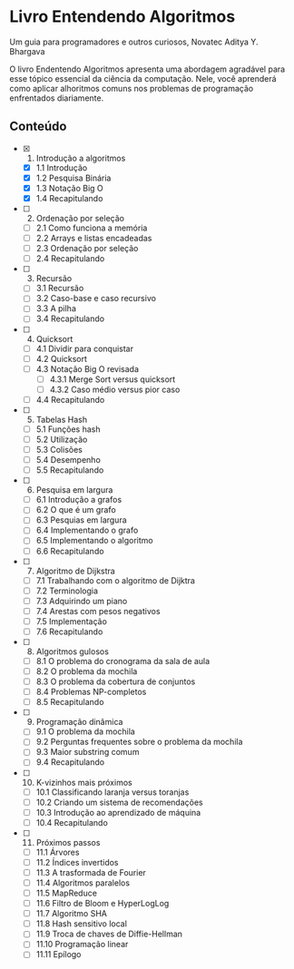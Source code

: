 # Livro Entendendo Algoritmos

Um guia para programadores e outros curiosos, Novatec
Aditya Y. Bhargava

O livro Endentendo Algoritmos apresenta uma abordagem agradável para esse tópico essencial da ciência da computação. Nele, você aprenderá como aplicar alhoritmos comuns nos problemas de programação enfrentados diariamente.


## Conteúdo

- [x] 1. Introdução a algoritmos
    - [x] 1.1 Introdução
    - [x] 1.2 Pesquisa Binária
    - [x] 1.3 Notação Big O
    - [x] 1.4 Recapitulando
- [ ] 2. Ordenação por seleção
    - [ ] 2.1 Como funciona a memória
    - [ ] 2.2 Arrays e listas encadeadas
    - [ ] 2.3 Ordenação por seleção
    - [ ] 2.4 Recapitulando
- [ ] 3. Recursão
    - [ ] 3.1 Recursão
    - [ ] 3.2 Caso-base e caso recursivo
    - [ ] 3.3 A pilha
    - [ ] 3.4 Recapitulando
- [ ] 4. Quicksort
    - [ ] 4.1 Dividir para conquistar
    - [ ] 4.2 Quicksort
    - [ ] 4.3 Notação Big O revisada
        - [ ] 4.3.1 Merge Sort versus quicksort
        - [ ] 4.3.2 Caso médio versus pior caso
    - [ ] 4.4  Recapitulando
- [ ] 5. Tabelas Hash
    - [ ] 5.1 Funções hash
    - [ ] 5.2 Utilização
    - [ ] 5.3 Colisões
    - [ ] 5.4 Desempenho
    - [ ] 5.5 Recapitulando
- [ ] 6. Pesquisa em largura
    - [ ] 6.1 Introdução a grafos
    - [ ] 6.2 O que é um grafo
    - [ ] 6.3 Pesquias em largura
    - [ ] 6.4 Implementando o grafo
    - [ ] 6.5 Implementando o algoritmo
    - [ ] 6.6 Recapitulando
- [ ] 7. Algoritmo de Dijkstra
    - [ ] 7.1 Trabalhando com o algoritmo de Dijktra
    - [ ] 7.2 Terminologia
    - [ ] 7.3 Adquirindo um piano
    - [ ] 7.4 Arestas com pesos negativos
    - [ ] 7.5 Implementação
    - [ ] 7.6 Recapitulando
- [ ] 8. Algoritmos gulosos
    - [ ] 8.1 O problema do cronograma da sala de aula
    - [ ] 8.2 O problema da mochila
    - [ ] 8.3 O problema da cobertura de conjuntos
    - [ ] 8.4 Problemas NP-completos
    - [ ] 8.5 Recapitulando
- [ ] 9. Programação dinâmica
    - [ ] 9.1 O problema da mochila
    - [ ] 9.2 Perguntas frequentes sobre o problema da mochila
    - [ ] 9.3 Maior substring comum
    - [ ] 9.4 Recapitulando
- [ ] 10. K-vizinhos mais próximos
    - [ ] 10.1 Classificando laranja versus toranjas
    - [ ] 10.2 Criando um sistema de recomendações
    - [ ] 10.3 Introdução ao aprendizado de máquina
    - [ ] 10.4 Recapitulando
- [ ] 11. Próximos passos
    - [ ] 11.1 Árvores
    - [ ] 11.2 Índices invertidos
    - [ ] 11.3 A trasformada de Fourier
    - [ ] 11.4 Algoritmos paralelos
    - [ ] 11.5 MapReduce
    - [ ] 11.6 Filtro de Bloom e HyperLogLog
    - [ ] 11.7 Algoritmo SHA
    - [ ] 11.8 Hash sensitivo local
    - [ ] 11.9 Troca de chaves de Diffie-Hellman
    - [ ] 11.10 Programação linear
    - [ ] 11.11 Epílogo
